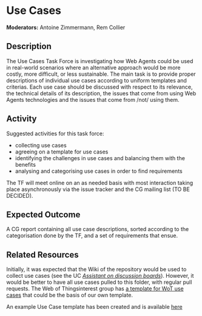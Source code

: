 # Use Cases

**Moderators:** Antoine Zimmermann, Rem Collier

## Description

The Use Cases Task Force is investigating how Web Agents could be used in real-world scenarios where an alternative approach would be more costly, more difficult, or less sustainable.
The main task is to provide proper descriptions of individual use cases according to uniform templates and criterias. Each use case should be discussed with respect to its relevance, the technical details of its description, the issues that come from using Web Agents technologies and the issues that come from /not/ using them.

## Activity

Suggested activities for this task force:
- collecting use cases
- agreeing on a template for use cases
- identifying the challenges in use cases and balancing them with the benefits
- analysing and categorising use cases in order to find requirements

The TF will meet online on an as needed basis with most interaction taking place asynchronously via the issue tracker and the CG mailing list (TO BE DECIDED).

## Expected Outcome

A CG report containing all use case descriptions, sorted according to the categorisation done by the TF, and a set of requirements that ensue.

## Related Resources

Initially, it was expected that the Wiki of the repository would be used to collect use cases (see the UC *[Assistant on discussion boards](https://github.com/w3c-cg/webagents/wiki/Use-cases-for-Autonomous-Web-Agents)*). However, it would be better to have all use cases pulled to this folder, with regular pull requests.
The Web of Thingsinterest group has [a template for WoT use cases](https://github.com/w3c/wot-usecases/blob/main/USE-CASES/use-case-template.md) that could be the basis of our own template.

An example Use Case template has been created and is available [here](../../.github/ISSUE_TEMPLATE/use_case.md)

